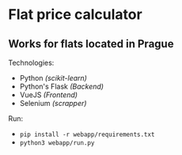 # Flat price calculator
## Works for flats located in Prague

Technologies:
 - Python *(scikit-learn)*
 - Python's Flask *(Backend)*
 - VueJS *(Frontend)*
 - Selenium *(scrapper)*

Run:
 - `pip install -r webapp/requirements.txt`
 - `python3 webapp/run.py`
